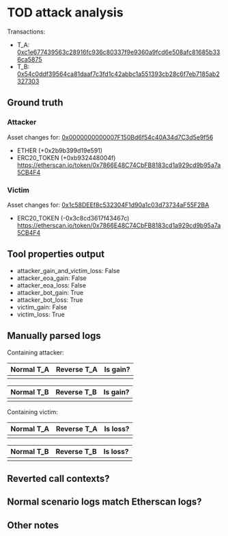 # TOD attack analysis

Transactions:
- T_A: [0xc1e677439563c28916fc936c80337f9e9360a9fcd6e508afc81685b336ca5875](https://etherscan.io/tx/0xc1e677439563c28916fc936c80337f9e9360a9fcd6e508afc81685b336ca5875)
- T_B: [0x54c0ddf39564ca81daaf7c3fd1c42abbc1a551393cb28c6f7eb7185ab2327303](https://etherscan.io/tx/0x54c0ddf39564ca81daaf7c3fd1c42abbc1a551393cb28c6f7eb7185ab2327303)

## Ground truth

### Attacker
Asset changes for: [0x0000000000007F150Bd6f54c40A34d7C3d5e9f56](https://etherscan.io/address/0x0000000000007F150Bd6f54c40A34d7C3d5e9f56)
- ETHER (+0x2b9b399d19e591)
- ERC20_TOKEN (+0xb932448004f) https://etherscan.io/token/0x7866E48C74CbFB8183cd1a929cd9b95a7a5CB4F4


### Victim
Asset changes for: [0x1c58DEEf8c532304F1d90a1c03d73734aF55F2BA](https://etherscan.io/address/0x1c58DEEf8c532304F1d90a1c03d73734aF55F2BA)
- ERC20_TOKEN (-0x3c8cd3617f43467c) https://etherscan.io/token/0x7866E48C74CbFB8183cd1a929cd9b95a7a5CB4F4


## Tool properties output

- attacker_gain_and_victim_loss: False
- attacker_eoa_gain: False
- attacker_eoa_loss: False
- attacker_bot_gain: True
- attacker_bot_loss: True
- victim_gain: False
- victim_loss: True

## Manually parsed logs

Containing attacker:

| Normal T_A | Reverse T_A | Is gain? |
|------------|-------------|----------|
|            |             |          |

| Normal T_B | Reverse T_B | Is gain? |
|------------|-------------|----------|
|            |             |          |

Containing victim:

| Normal T_A | Reverse T_A | Is loss? |
|------------|-------------|----------|
|            |             |          |

| Normal T_B | Reverse T_B | Is loss? |
|------------|-------------|----------|
|            |             |          |



## Reverted call contexts?



## Normal scenario logs match Etherscan logs?



## Other notes

